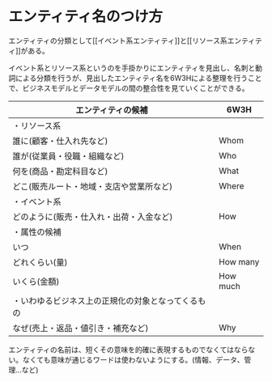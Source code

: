 # エンティティ名のつけ方
エンティティの分類として[[イベント系エンティティ]]と[[リソース系エンティティ]]がある。

イベント系とリソース系というのを手掛かりにエンティティを見出し、名刺と動詞による分類を行うが、見出したエンティティ名を6W3Hによる整理を行うことで、ビジネスモデルとデータモデルの間の整合性を見ていくことができる。

| エンティティの候補                                 | 6W3H     |
| -------------------------------------------------- | -------- |
| ・リソース系                                       |          |
| 誰に(顧客・仕入れ先など)                           | Whom     |
| 誰が(従業員・役職・組織など)                       | Who      |
| 何を(商品・勘定科目など)                           | What     |
| どこ(販売ルート・地域・支店や営業所など)           | Where    |
| ・イベント系                                       |          |
| どのように(販売・仕入れ・出荷・入金など)           | How      |
| ・属性の候補                                       |          |
| いつ                                               | When     |
| どれくらい(量)                                     | How many |
| いくら(金額)                                       | How much |
| ・いわゆるビジネス上の正規化の対象となってくるもの |          |
| なぜ(売上・返品・値引き・補充など)                 | Why         |

エンティティの名前は、短くその意味を的確に表現するものでなくてはならない。なくても意味が通じるワードは使わないようにする。(情報、データ、管理...など)